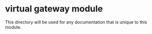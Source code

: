 # virtual gateway module

This directory will be used for any documentation that is unique to this module.
